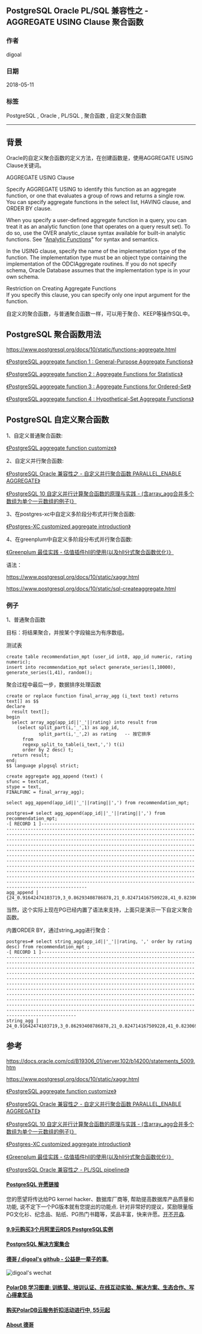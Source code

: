 ## PostgreSQL Oracle PL/SQL 兼容性之 - AGGREGATE USING Clause 聚合函数   
                                                                   
### 作者                                                                   
digoal                                                                   
                                                                   
### 日期                                                                   
2018-05-11                                                                 
                                                                   
### 标签                                                                   
PostgreSQL , Oracle , PL/SQL , 聚合函数 , 自定义聚合函数    
                                                                   
----                                                                   
                                                                   
## 背景       
Oracle的自定义聚合函数的定义方法，在创建函数是，使用AGGREGATE USING Clause关键词。  
  
AGGREGATE USING Clause  
  
Specify AGGREGATE USING to identify this function as an aggregate function, or one that evaluates a group of rows and returns a single row. You can specify aggregate functions in the select list, HAVING clause, and ORDER BY clause.  
  
When you specify a user-defined aggregate function in a query, you can treat it as an analytic function (one that operates on a query result set). To do so, use the OVER analytic_clause syntax available for built-in analytic functions. See "[Analytic Functions](https://docs.oracle.com/cd/B19306_01/server.102/b14200/functions001.htm#i81407)" for syntax and semantics.  
  
In the USING clause, specify the name of the implementation type of the function. The implementation type must be an object type containing the implementation of the ODCIAggregate routines. If you do not specify schema, Oracle Database assumes that the implementation type is in your own schema.  
  
Restriction on Creating Aggregate Functions   
If you specify this clause, you can specify only one input argument for the function.  
  
自定义的聚合函数，与普通聚合函数一样，可以用于聚合、KEEP等操作SQL中。  
  
## PostgreSQL 聚合函数用法  
  
https://www.postgresql.org/docs/10/static/functions-aggregate.html  
  
[《PostgreSQL aggregate function 1 : General-Purpose Aggregate Functions》](../201503/20150302_01.md)    
  
[《PostgreSQL aggregate function 2 : Aggregate Functions for Statistics》](../201503/20150303_03.md)    
  
[《PostgreSQL aggregate function 3 : Aggregate Functions for Ordered-Set》](../201504/20150407_01.md)    
  
[《PostgreSQL aggregate function 4 : Hypothetical-Set Aggregate Functions》](../201504/20150407_02.md)    
  
## PostgreSQL 自定义聚合函数  
1、自定义普通聚合函数:   
  
[《PostgreSQL aggregate function customize》](../201212/20121218_02.md)    
  
2、自定义并行聚合函数:   
  
[《PostgreSQL Oracle 兼容性之 - 自定义并行聚合函数 PARALLEL_ENABLE AGGREGATE》](../201803/20180312_03.md)    
  
[《PostgreSQL 10 自定义并行计算聚合函数的原理与实践 - (含array_agg合并多个数组为单个一元数组的例子)》](../201801/20180119_04.md)    
  
3、在postgres-xc中自定义多阶段分布式并行聚合函数:   
  
[《Postgres-XC customized aggregate introduction》](../201305/20130502_01.md)    
  
4、在greenplum中自定义多阶段分布式并行聚合函数:   
  
[《Greenplum 最佳实践 - 估值插件hll的使用(以及hll分式聚合函数优化)》](../201608/20160825_02.md)    
  
语法：  
  
https://www.postgresql.org/docs/10/static/xaggr.html  
  
https://www.postgresql.org/docs/10/static/sql-createaggregate.html  
  
### 例子  
1、普通聚合函数  
  
目标：将结果聚合，并按某个字段输出为有序数组。  
  
测试表  
  
```  
create table recommendation_mpt (user_id int8, app_id numeric, rating numeric);    
insert into recommendation_mpt select generate_series(1,10000), generate_series(1,41), random();    
```  
  
聚合过程中最后一步，数据排序处理函数  
  
```  
create or replace function final_array_agg (i_text text) returns text[] as $$    
declare    
  result text[];    
begin    
  select array_agg(app_id||'_'||rating) into result from     
    (select split_part(i,'_',1) as app_id,   
            split_part(i,'_',2) as rating   -- 按它排序  
      from     
      regexp_split_to_table(i_text,',') t(i)    
      order by 2 desc) t;    
  return result;    
end;    
$$ language plpgsql strict;    
```  
  
```  
create aggregate agg_append (text) (    
sfunc = textcat,    
stype = text,    
FINALFUNC = final_array_agg);    
```  
  
```  
select agg_append(app_id||'_'||rating||',') from recommendation_mpt;    
```  
  
```  
postgres=# select agg_append(app_id||'_'||rating||',') from recommendation_mpt;    
-[ RECORD 1 ]-----------------------------------------------------------------------------------------------------------------------------------------------------------------------------------------------------------------------------------------------------------------------------------------------------------------------------------------------------------------------------------------------------------------------------------------------------------------------------------------------------------------------------------------------------------------------------------------------------------------------------------------------------------------------------------------------------------------------------------------------------------------------------------------------------------------------------------------------------------------------------------------  
agg_append | {24_0.91642474103719,3_0.86293408786878,21_0.824714167509228,41_0.823069900739938,28_0.82022201269865,17_0.800656013656408,33_0.764910507481545,25_0.760074479039758,30_0.757540909573436,13_0.707890411838889,20_0.704598274547607,5_0.675859381910414,40_0.674109968356788,37_0.671832457184792,31_0.666503502987325,35_0.641303175128996,23_0.640862574335188,12_0.639161774888635,10_0.634707988705486,1_0.630520141683519,39_0.589550276752561,7_0.547058736439794,4_0.541917834896594,15_0.535650313366205,34_0.529437590856105,29_0.468865198083222,14_0.456227377057076,36_0.440769889391959,27_0.431988585740328,26_0.408387354109436,22_0.359426050912589,18_0.329283143393695,19_0.266014957334846,38_0.188361912034452,16_0.150509809609503,8_0.148780386894941,6_0.142394866328686,11_0.116577256470919,32_0.0993853402324021,2_0.00736959790810943,9_0.00227751117199659,_}  
```  
  
当然，这个实际上现在PG已经内置了语法来支持，上面只是演示一下自定义聚合函数。  
  
内置ORDER BY，通过string_agg进行聚合：  
  
```  
postgres=# select string_agg(app_id||'_'||rating, ',' order by rating desc) from recommendation_mpt ;  
-[ RECORD 1 ]-------------------------------------------------------------------------------------------------------------------------------------------------------------------------------------------------------------------------------------------------------------------------------------------------------------------------------------------------------------------------------------------------------------------------------------------------------------------------------------------------------------------------------------------------------------------------------------------------------------------------------------------------------------------------------------------------------------------------------------------------------------------------------------------------------------------------------------------------------------------------------------  
string_agg | 24_0.91642474103719,3_0.86293408786878,21_0.824714167509228,41_0.823069900739938,28_0.82022201269865,17_0.800656013656408,33_0.764910507481545,25_0.760074479039758,30_0.757540909573436,13_0.707890411838889,20_0.704598274547607,5_0.675859381910414,40_0.674109968356788,37_0.671832457184792,31_0.666503502987325,35_0.641303175128996,23_0.640862574335188,12_0.639161774888635,10_0.634707988705486,1_0.630520141683519,39_0.589550276752561,7_0.547058736439794,4_0.541917834896594,15_0.535650313366205,34_0.529437590856105,29_0.468865198083222,14_0.456227377057076,36_0.440769889391959,27_0.431988585740328,26_0.408387354109436,22_0.359426050912589,18_0.329283143393695,19_0.266014957334846,38_0.188361912034452,16_0.150509809609503,8_0.148780386894941,6_0.142394866328686,11_0.116577256470919,32_0.0993853402324021,2_0.00736959790810943,9_0.00227751117199659  
```  
  
## 参考  
https://docs.oracle.com/cd/B19306_01/server.102/b14200/statements_5009.htm  
  
https://www.postgresql.org/docs/10/static/xaggr.html   
  
[《PostgreSQL aggregate function customize》](../201212/20121218_02.md)    
  
[《PostgreSQL Oracle 兼容性之 - 自定义并行聚合函数 PARALLEL_ENABLE AGGREGATE》](../201803/20180312_03.md)    
  
[《PostgreSQL 10 自定义并行计算聚合函数的原理与实践 - (含array_agg合并多个数组为单个一元数组的例子)》](../201801/20180119_04.md)    
  
[《Postgres-XC customized aggregate introduction》](../201305/20130502_01.md)    
  
[《Greenplum 最佳实践 - 估值插件hll的使用(以及hll分式聚合函数优化)》](../201608/20160825_02.md)    
  
[《PostgreSQL Oracle 兼容性之 - PL/SQL pipelined》](../201603/20160318_01.md)    
  
  
  
  
  
  
  
  
  
  
  
  
  
  
  
  
  
  
  
  
  
  
  
  
  
  
  
  
  
  
  
  
  
  
  
  
  
  
  
  
  
  
  
  
  
  
  
  
  
  
  
  
  
  
  
  
  
  
  
  
  
  
  
  
  
  
  
  
  
  
  
  
  
  
#### [PostgreSQL 许愿链接](https://github.com/digoal/blog/issues/76 "269ac3d1c492e938c0191101c7238216")
您的愿望将传达给PG kernel hacker、数据库厂商等, 帮助提高数据库产品质量和功能, 说不定下一个PG版本就有您提出的功能点. 针对非常好的提议，奖励限量版PG文化衫、纪念品、贴纸、PG热门书籍等，奖品丰富，快来许愿。[开不开森](https://github.com/digoal/blog/issues/76 "269ac3d1c492e938c0191101c7238216").  
  
  
#### [9.9元购买3个月阿里云RDS PostgreSQL实例](https://www.aliyun.com/database/postgresqlactivity "57258f76c37864c6e6d23383d05714ea")
  
  
#### [PostgreSQL 解决方案集合](https://yq.aliyun.com/topic/118 "40cff096e9ed7122c512b35d8561d9c8")
  
  
#### [德哥 / digoal's github - 公益是一辈子的事.](https://github.com/digoal/blog/blob/master/README.md "22709685feb7cab07d30f30387f0a9ae")
  
  
![digoal's wechat](../pic/digoal_weixin.jpg "f7ad92eeba24523fd47a6e1a0e691b59")
  
  
#### [PolarDB 学习图谱: 训练营、培训认证、在线互动实验、解决方案、生态合作、写心得拿奖品](https://www.aliyun.com/database/openpolardb/activity "8642f60e04ed0c814bf9cb9677976bd4")
  
  
#### [购买PolarDB云服务折扣活动进行中, 55元起](https://www.aliyun.com/activity/new/polardb-yunparter?userCode=bsb3t4al "e0495c413bedacabb75ff1e880be465a")
  
  
#### [About 德哥](https://github.com/digoal/blog/blob/master/me/readme.md "a37735981e7704886ffd590565582dd0")
  
